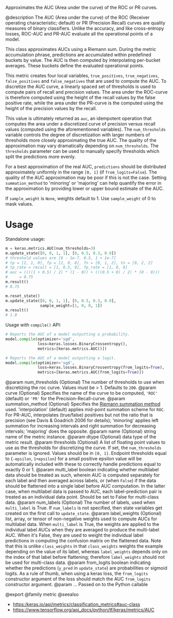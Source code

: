 Approximates the AUC (Area under the curve) of the ROC or PR curves.

@description
The AUC (Area under the curve) of the ROC (Receiver operating
characteristic; default) or PR (Precision Recall) curves are quality
measures of binary classifiers. Unlike the accuracy, and like cross-entropy
losses, ROC-AUC and PR-AUC evaluate all the operational points of a model.

This class approximates AUCs using a Riemann sum. During the metric
accumulation phrase, predictions are accumulated within predefined buckets
by value. The AUC is then computed by interpolating per-bucket averages.
These buckets define the evaluated operational points.

This metric creates four local variables, `true_positives`,
`true_negatives`, `false_positives` and `false_negatives` that are used to
compute the AUC.  To discretize the AUC curve, a linearly spaced set of
thresholds is used to compute pairs of recall and precision values. The area
under the ROC-curve is therefore computed using the height of the recall
values by the false positive rate, while the area under the PR-curve is the
computed using the height of the precision values by the recall.

This value is ultimately returned as `auc`, an idempotent operation that
computes the area under a discretized curve of precision versus recall
values (computed using the aforementioned variables). The `num_thresholds`
variable controls the degree of discretization with larger numbers of
thresholds more closely approximating the true AUC. The quality of the
approximation may vary dramatically depending on `num_thresholds`. The
`thresholds` parameter can be used to manually specify thresholds which
split the predictions more evenly.

For a best approximation of the real AUC, `predictions` should be
distributed approximately uniformly in the range `[0, 1]` (if
`from_logits=False`). The quality of the AUC approximation may be poor if
this is not the case. Setting `summation_method` to 'minoring' or 'majoring'
can help quantify the error in the approximation by providing lower or upper
bound estimate of the AUC.

If `sample_weight` is `None`, weights default to 1.
Use `sample_weight` of 0 to mask values.

# Usage
Standalone usage:

```python
m = keras.metrics.AUC(num_thresholds=3)
m.update_state([0, 0, 1, 1], [0, 0.5, 0.3, 0.9])
# threshold values are [0 - 1e-7, 0.5, 1 + 1e-7]
# tp = [2, 1, 0], fp = [2, 0, 0], fn = [0, 1, 2], tn = [0, 2, 2]
# tp_rate = recall = [1, 0.5, 0], fp_rate = [1, 0, 0]
# auc = ((((1 + 0.5) / 2) * (1 - 0)) + (((0.5 + 0) / 2) * (0 - 0)))
#     = 0.75
m.result()
# 0.75
```

```python
m.reset_state()
m.update_state([0, 0, 1, 1], [0, 0.5, 0.3, 0.9],
               sample_weight=[1, 0, 0, 1])
m.result()
# 1.0
```

Usage with `compile()` API:

```python
# Reports the AUC of a model outputting a probability.
model.compile(optimizer='sgd',
              loss=keras.losses.BinaryCrossentropy(),
              metrics=[keras.metrics.AUC()])

# Reports the AUC of a model outputting a logit.
model.compile(optimizer='sgd',
              loss=keras.losses.BinaryCrossentropy(from_logits=True),
              metrics=[keras.metrics.AUC(from_logits=True)])
```

@param num_thresholds (Optional) The number of thresholds to
    use when discretizing the roc curve. Values must be > 1.
    Defaults to `200`.
@param curve (Optional) Specifies the name of the curve to be computed,
    `'ROC'` (default) or `'PR'` for the Precision-Recall-curve.
@param summation_method (Optional) Specifies the [Riemann summation method](
      https://en.wikipedia.org/wiki/Riemann_sum) used.
      'interpolation' (default) applies mid-point summation scheme for
      `ROC`.  For PR-AUC, interpolates (true/false) positives but not
      the ratio that is precision (see Davis & Goadrich 2006 for
      details); 'minoring' applies left summation for increasing
      intervals and right summation for decreasing intervals; 'majoring'
      does the opposite.
@param name (Optional) string name of the metric instance.
@param dtype (Optional) data type of the metric result.
@param thresholds (Optional) A list of floating point values to use as the
    thresholds for discretizing the curve. If set, the `num_thresholds`
    parameter is ignored. Values should be in `[0, 1]`. Endpoint
    thresholds equal to {`-epsilon`, `1+epsilon`} for a small positive
    epsilon value will be automatically included with these to correctly
    handle predictions equal to exactly 0 or 1.
@param multi_label boolean indicating whether multilabel data should be
    treated as such, wherein AUC is computed separately for each label
    and then averaged across labels, or (when `False`) if the data
    should be flattened into a single label before AUC computation. In
    the latter case, when multilabel data is passed to AUC, each
    label-prediction pair is treated as an individual data point. Should
    be set to False for multi-class data.
@param num_labels (Optional) The number of labels, used when `multi_label` is
    True. If `num_labels` is not specified, then state variables get
    created on the first call to `update_state`.
@param label_weights (Optional) list, array, or tensor of non-negative weights
    used to compute AUCs for multilabel data. When `multi_label` is
    True, the weights are applied to the individual label AUCs when they
    are averaged to produce the multi-label AUC. When it's False, they
    are used to weight the individual label predictions in computing the
    confusion matrix on the flattened data. Note that this is unlike
    `class_weights` in that `class_weights` weights the example
    depending on the value of its label, whereas `label_weights` depends
    only on the index of that label before flattening; therefore
    `label_weights` should not be used for multi-class data.
@param from_logits boolean indicating whether the predictions (`y_pred` in
`update_state`) are probabilities or sigmoid logits. As a rule of thumb,
when using a keras loss, the `from_logits` constructor argument of the
loss should match the AUC `from_logits` constructor argument.
@param ... Passed on to the Python callable

@export
@family metric
@seealso
+ <https:/keras.io/api/metrics/classification_metrics#auc-class>
+ <https://www.tensorflow.org/api_docs/python/tf/keras/metrics/AUC>

